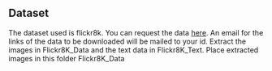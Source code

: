 ## Dataset
The dataset used is flickr8k. 
You can request the data [here](https://illinois.edu/fb/sec/1713398). An email for the links 
of the data to be downloaded will be mailed to your id.
Extract the images in Flickr8K_Data and the text data in Flickr8K_Text.
Place extracted images in this folder Flickr8K_Data
